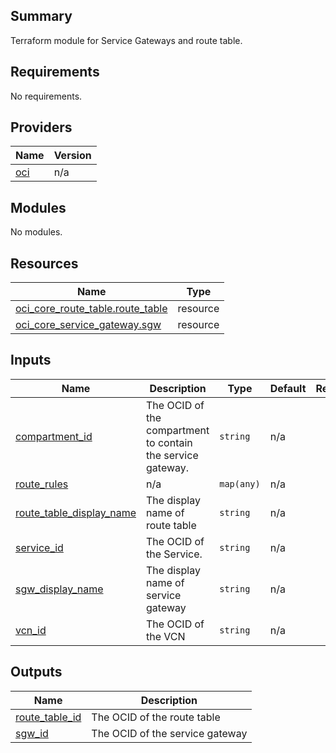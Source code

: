 ## Summary
Terraform module for Service Gateways and route table.

## Requirements

No requirements.

## Providers

| Name | Version |
|------|---------|
| <a name="provider_oci"></a> [oci](#provider\_oci) | n/a |

## Modules

No modules.

## Resources

| Name | Type |
|------|------|
| [oci_core_route_table.route_table](https://registry.terraform.io/providers/oracle/oci/latest/docs/resources/core_route_table) | resource |
| [oci_core_service_gateway.sgw](https://registry.terraform.io/providers/oracle/oci/latest/docs/resources/core_service_gateway) | resource |

## Inputs

| Name | Description | Type | Default | Required |
|------|-------------|------|---------|:--------:|
| <a name="input_compartment_id"></a> [compartment\_id](#input\_compartment\_id) | The OCID of the compartment to contain the service gateway. | `string` | n/a | yes |
| <a name="input_route_rules"></a> [route\_rules](#input\_route\_rules) | n/a | `map(any)` | n/a | yes |
| <a name="input_route_table_display_name"></a> [route\_table\_display\_name](#input\_route\_table\_display\_name) | The display name of route table | `string` | n/a | yes |
| <a name="input_service_id"></a> [service\_id](#input\_service\_id) | The OCID of the Service. | `string` | n/a | yes |
| <a name="input_sgw_display_name"></a> [sgw\_display\_name](#input\_sgw\_display\_name) | The display name of service gateway | `string` | n/a | yes |
| <a name="input_vcn_id"></a> [vcn\_id](#input\_vcn\_id) | The OCID of the VCN | `string` | n/a | yes |

## Outputs

| Name | Description |
|------|-------------|
| <a name="output_route_table_id"></a> [route\_table\_id](#output\_route\_table\_id) | The OCID of the route table |
| <a name="output_sgw_id"></a> [sgw\_id](#output\_sgw\_id) | The OCID of the service gateway |
